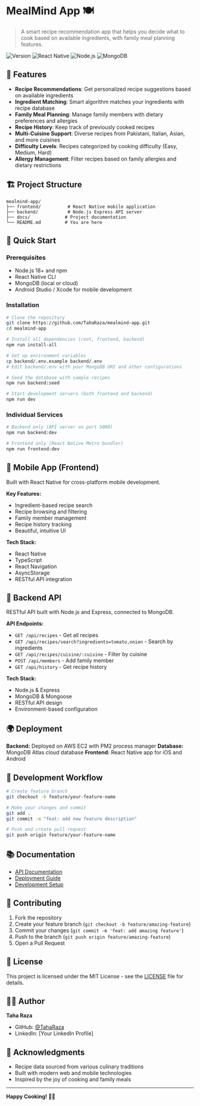 # MealMind App 🍽️

> A smart recipe recommendation app that helps you decide what to cook based on available ingredients, with family meal planning features.

![Version](https://img.shields.io/badge/version-1.0.0-blue.svg)
![React Native](https://img.shields.io/badge/React%20Native-0.72-61DAFB.svg)
![Node.js](https://img.shields.io/badge/Node.js-18+-339933.svg)
![MongoDB](https://img.shields.io/badge/MongoDB-6.0+-47A248.svg)

## 🎯 Features

- **Recipe Recommendations**: Get personalized recipe suggestions based on available ingredients
- **Ingredient Matching**: Smart algorithm matches your ingredients with recipe database
- **Family Meal Planning**: Manage family members with dietary preferences and allergies
- **Recipe History**: Keep track of previously cooked recipes
- **Multi-Cuisine Support**: Diverse recipes from Pakistani, Italian, Asian, and more cuisines
- **Difficulty Levels**: Recipes categorized by cooking difficulty (Easy, Medium, Hard)
- **Allergy Management**: Filter recipes based on family allergies and dietary restrictions

## 🏗️ Project Structure

```
mealmind-app/
├── frontend/          # React Native mobile application
├── backend/           # Node.js Express API server
├── docs/             # Project documentation
└── README.md         # You are here
```

## 🚀 Quick Start

### Prerequisites

- Node.js 18+ and npm
- React Native CLI
- MongoDB (local or cloud)
- Android Studio / Xcode for mobile development

### Installation

```bash
# Clone the repository
git clone https://github.com/TahaRaza/mealmind-app.git
cd mealmind-app

# Install all dependencies (root, frontend, backend)
npm run install-all

# Set up environment variables
cp backend/.env.example backend/.env
# Edit backend/.env with your MongoDB URI and other configurations

# Seed the database with sample recipes
npm run backend:seed

# Start development servers (both frontend and backend)
npm run dev
```

### Individual Services

```bash
# Backend only (API server on port 5000)
npm run backend:dev

# Frontend only (React Native Metro bundler)
npm run frontend:dev
```

## 📱 Mobile App (Frontend)

Built with React Native for cross-platform mobile development.

**Key Features:**

- Ingredient-based recipe search
- Recipe browsing and filtering
- Family member management
- Recipe history tracking
- Beautiful, intuitive UI

**Tech Stack:**

- React Native
- TypeScript
- React Navigation
- AsyncStorage
- RESTful API integration

## 🔧 Backend API

RESTful API built with Node.js and Express, connected to MongoDB.

**API Endpoints:**

- `GET /api/recipes` - Get all recipes
- `GET /api/recipes/search?ingredients=tomato,onion` - Search by ingredients
- `GET /api/recipes/cuisine/:cuisine` - Filter by cuisine
- `POST /api/members` - Add family member
- `GET /api/history` - Get recipe history

**Tech Stack:**

- Node.js & Express
- MongoDB & Mongoose
- RESTful API design
- Environment-based configuration

## 🌍 Deployment

**Backend:** Deployed on AWS EC2 with PM2 process manager
**Database:** MongoDB Atlas cloud database
**Frontend:** React Native app for iOS and Android

## 🔄 Development Workflow

```bash
# Create feature branch
git checkout -b feature/your-feature-name

# Make your changes and commit
git add .
git commit -m "feat: add new feature description"

# Push and create pull request
git push origin feature/your-feature-name
```

## 📚 Documentation

- [API Documentation](docs/API.md)
- [Deployment Guide](docs/DEPLOYMENT.md)
- [Development Setup](docs/DEVELOPMENT.md)

## 🤝 Contributing

1. Fork the repository
2. Create your feature branch (`git checkout -b feature/amazing-feature`)
3. Commit your changes (`git commit -m 'feat: add amazing feature'`)
4. Push to the branch (`git push origin feature/amazing-feature`)
5. Open a Pull Request

## 📄 License

This project is licensed under the MIT License - see the [LICENSE](LICENSE) file for details.

## 👨‍💻 Author

**Taha Raza**

- GitHub: [@TahaRaza](https://github.com/TahaRaza)
- LinkedIn: [Your LinkedIn Profile]

## 🙏 Acknowledgments

- Recipe data sourced from various culinary traditions
- Built with modern web and mobile technologies
- Inspired by the joy of cooking and family meals

---

**Happy Cooking!** 🍳✨
